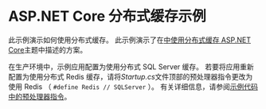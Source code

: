 # <a name="aspnet-core-distributed-cache-sample"></a>ASP.NET Core 分布式缓存示例

此示例演示如何使用分布式缓存。 此示例演示了在[中使用分布式缓存 ASP.NET Core](https://docs.microsoft.com/aspnet/core/performance/caching/distributed)主题中描述的方案。

在生产环境中，示例应用配置为使用分布式 SQL Server 缓存。 若要将应用重新配置为使用分布式 Redis 缓存，请将*Startup.cs*文件顶部的预处理器指令更改为使用 Redis （ `#define Redis // SQLServer` ）。 有关详细信息，请参阅[示例代码中的预处理器指令](https://docs.microsoft.com/aspnet/core/introduction-to-aspnet-core#preprocessor-directives-in-sample-code)。
